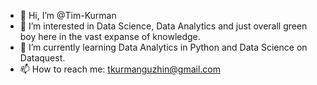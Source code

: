- 👋 Hi, I’m @Tim-Kurman
- 👀 I’m interested in Data Science, Data Analytics and just overall green boy here in the vast expanse of knowledge.
- 🌱 I’m currently learning Data Analytics in Python and Data Science on Dataquest.
- 📫 How to reach me: tkurmanguzhin@gmail.com

<!---
Tim-Kurman/Tim-Kurman is a ✨ special ✨ repository because its `README.md` (this file) appears on your GitHub profile.
You can click the Preview link to take a look at your changes.
--->
